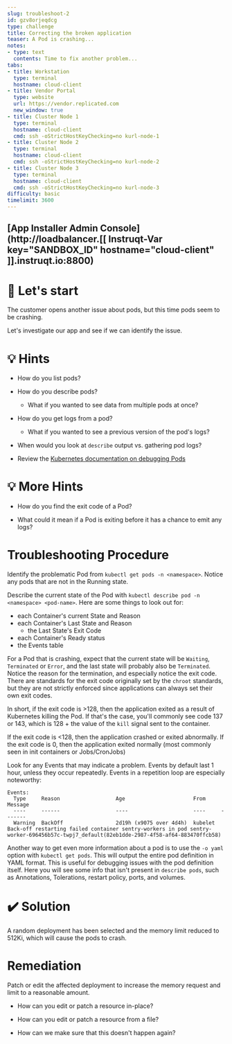 ```yaml
---
slug: troubleshoot-2
id: gzv8orjeqdcg
type: challenge
title: Correcting the broken application
teaser: A Pod is crashing...
notes:
- type: text
  contents: Time to fix another problem...
tabs:
- title: Workstation
  type: terminal
  hostname: cloud-client
- title: Vendor Portal
  type: website
  url: https://vendor.replicated.com
  new_window: true
- title: Cluster Node 1
  type: terminal
  hostname: cloud-client
  cmd: ssh -oStrictHostKeyChecking=no kurl-node-1
- title: Cluster Node 2
  type: terminal
  hostname: cloud-client
  cmd: ssh -oStrictHostKeyChecking=no kurl-node-2
- title: Cluster Node 3
  type: terminal
  hostname: cloud-client
  cmd: ssh -oStrictHostKeyChecking=no kurl-node-3
difficulty: basic
timelimit: 3600
---
```

## [App Installer Admin Console](http://loadbalancer.[[ Instruqt-Var key="SANDBOX_ID" hostname="cloud-client" ]].instruqt.io:8800)

🚀 Let's start
================
The customer opens another issue about pods, but this time pods seem to be crashing.

Let's investigate our app and see if we can identify the issue.


💡 Hints
=================
- How do you list pods?

- How do you describe pods?
  - What if you wanted to see data from multiple pods at once?

- How do you get logs from a pod?
  - What if you wanted to see a previous version of the pod's logs?

- When would you look at `describe` output vs. gathering pod logs?

- Review the [Kubernetes documentation on debugging Pods](https://kubernetes.io/docs/tasks/debug/debug-application/debug-running-pod/)

💡 More Hints
=================
- How do you find the exit code of a Pod?

- What could it mean if a Pod is exiting before it has a chance to emit any logs?

Troubleshooting Procedure
=================

Identify the problematic Pod from `kubectl get pods -n <namespace>`.  Notice any pods that are not in the Running state.

Describe the current state of the Pod with `kubectl describe pod -n <namespace> <pod-name>`.  Here are some things to look out for:
  - each Container's current State and Reason
  - each Container's Last State and Reason
    - the Last State's Exit Code
  - each Container's Ready status
  - the Events table

For a Pod that is crashing, expect that the current state will be `Waiting`, `Terminated` or `Error`, and the last state will probably also be `Terminated`.  Notice the reason for the termination, and especially notice the exit code.  There are standards for the exit code originally set by the `chroot` standards, but they are not strictly enforced since applications can always set their own exit codes.

In short, if the exit code is >128, then the application exited as a result of Kubernetes killing the Pod.  If that's the case, you'll commonly see code 137 or 143, which is 128 + the value of the `kill` signal sent to the container.

If the exit code is <128, then the application crashed or exited abnormally.  If the exit code is 0, then the application exited normally (most commonly seen in init containers or Jobs/CronJobs)

Look for any Events that may indicate a problem.  Events by default last 1 hour, unless they occur repeatedly.  Events in a repetition loop are especially noteworthy:

```
Events:
  Type     Reason                  Age                      From     Message
  ----     ------                  ----                     ----     -------
  Warning  BackOff                 2d19h (x9075 over 4d4h)  kubelet  Back-off restarting failed container sentry-workers in pod sentry-worker-696456b57c-twpj7_default(82eb1dde-2987-4f58-af64-883470ffcb58)
```

Another way to get even more information about a pod is to use the `-o yaml` option with `kubectl get pods`.  This will output the entire pod definition in YAML format.  This is useful for debugging issues with the pod definition itself.  Here you will see some info that isn't present in `describe pods`, such as Annotations, Tolerations, restart policy, ports, and volumes.


✔️ Solution
=================
A random deployment has been selected and the memory limit reduced to 512Ki, which will cause the pods to crash.

Remediation
=================
Patch or edit the affected deployment to increase the memory request and limit to a reasonable amount.

- How can you edit or patch a resource in-place?

- How can you edit or patch a resource from a file?

- How can we make sure that this doesn't happen again?
